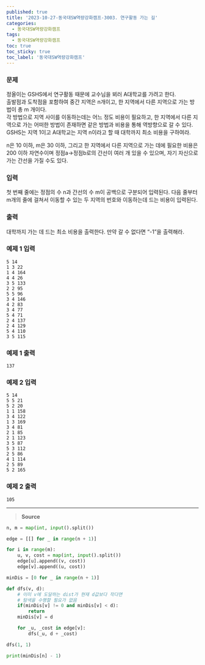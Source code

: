 ```yaml
---
published: true
title: '2023-10-27-동국대SW역량강화캠프-3003. 연구활동 가는 길'
categories:
  - 동국대SW역량강화캠프
tags:
  - 동국대SW역량강화캠프
toc: true
toc_sticky: true
toc_label: '동국대SW역량강화캠프'
---
```


### **문제**

정올이는 GSHS에서 연구활동 때문에 교수님을 뵈러 A대학교를 가려고 한다.  
출발점과 도착점을 포함하여 중간 지역은 n개이고, 한 지역에서 다른 지역으로 가는 방법이 총 m 개이다.  
각 방법으로 지역 사이를 이동하는데는 어느 정도 비용이 필요하고, 한 지역에서 다른 지역으로 가는 어떠한 방법이 존재하면 같은 방법과 비용을 통해 역방향으로 갈 수 있다.  
GSHS는 지역 1이고 A대학교는 지역 n이라고 할 때 대학까지 최소 비용을 구하여라.

n은 10 이하, m은 30 이하, 그리고 한 지역에서 다른 지역으로 가는 데에 필요한 비용은 200 이하 자연수이며
정점a->정점b로의 간선이 여러 개 있을 수 있으며, 자기 자신으로 가는 간선을 가질 수도 있다.

### **입력**

첫 번째 줄에는 정점의 수 n과 간선의 수 m이 공백으로 구분되어 입력된다. 다음 줄부터 m개의 줄에 걸쳐서 이동할 수 있는 두 지역의 번호와 이동하는데 드는 비용이 입력된다.

### **출력**

대학까지 가는 데 드는 최소 비용을 출력한다. 만약 갈 수 없다면 “-1”을 출력해라.

### **예제 1 입력**

```
5 14
1 3 22
1 4 164
4 4 26
3 5 133
2 2 95
5 5 96
3 4 146
4 2 83
3 4 77
5 4 71
2 4 137
2 4 129
5 4 110
3 5 115
```

### **예제 1 출력**

```
137
```

### **예제 2 입력**

```
5 14
5 5 21
5 2 20
1 1 158
3 4 122
1 3 169
3 4 81
2 1 85
2 1 123
3 5 87
5 3 112
2 5 86
4 1 114
2 5 89
5 2 165
```

### **예제 2 출력**

```
105
```

---

> **Source**

```python
n, m = map(int, input().split())

edge = [[] for _ in range(n + 1)]

for i in range(m):
	u, v, cost = map(int, input().split())
	edge[u].append((v, cost))
	edge[v].append((u, cost))

minDis = [0 for _ in range(n + 1)]

def dfs(v, d):
	# 이미 v에 도달하는 dist가 현재 d값보다 작다면
	# 탐색을 수행할 필요가 없음
	if(minDis[v] != 0 and minDis[v] < d):
		return
	minDis[v] = d

	for _u, _cost in edge[v]:
		dfs(_u, d + _cost)

dfs(1, 1)

print(minDis[n] - 1)
```
